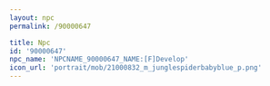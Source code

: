 ```yaml
---
layout: npc
permalink: /90000647

title: Npc
id: '90000647'
npc_name: 'NPCNAME_90000647_NAME:[F]Develop'
icon_url: 'portrait/mob/21000832_m_junglespiderbabyblue_p.png'
---
```

